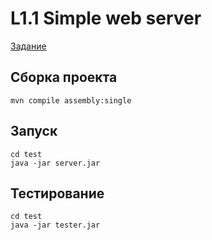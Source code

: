 # L1.1 Simple web server

[Задание](https://stepik.org/lesson/12196/step/12?course=%D0%A0%D0%B0%D0%B7%D1%80%D0%B0%D0%B1%D0%BE%D1%82%D0%BA%D0%B0-%D0%B2%D0%B5%D0%B1-%D1%81%D0%B5%D1%80%D0%B2%D0%B8%D1%81%D0%B0-%D0%BD%D0%B0-Java-(%D1%87%D0%B0%D1%81%D1%82%D1%8C-1)&unit=2765)

## Сборка проекта
```
mvn compile assembly:single
```
## Запуск
```
cd test
java -jar server.jar
```
## Тестирование
```
cd test
java -jar tester.jar
```
